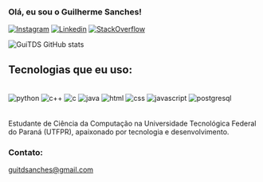 
### Olá, eu sou o Guilherme Sanches!
[![Instagram](https://img.shields.io/badge/Instagram-E4405F?style=for-the-badge&logo=instagram&logoColor=white)](https://www.instagram.com/gui_sanches__/)
[![Linkedin](https://img.shields.io/badge/LinkedIn-0077B5?style=for-the-badge&logo=linkedin&logoColor=white)](https://www.linkedin.com/in/guilherme-teixeira-domingues-sanches-b929b51ba/)
[![StackOverflow](https://img.shields.io/badge/Stack_Overflow-FE7A16?style=for-the-badge&logo=stack-overflow&logoColor=white)](https://stackoverflow.com/users/20209225/guitds)

![GuiTDS GitHub stats](https://github-readme-stats.vercel.app/api?username=GuiTDS&show_icons=true&theme=dracula)

## Tecnologias que eu uso:

<div style="display:inline_block"><br/>
    <img align="center" alt="python" src="https://img.shields.io/badge/Python-3776AB?style=for-the-badge&logo=python&logoColor=white"/>
    <img align="center" alt="c++" src="https://img.shields.io/badge/C%2B%2B-00599C?style=for-the-badge&logo=c%2B%2B&logoColor=white"/>
    <img align="center" alt="c" src="https://img.shields.io/badge/C-00599C?style=for-the-badge&logo=c&logoColor=white"/>
    <img align="center" alt="java" src="https://img.shields.io/badge/Java-ED8B00?style=for-the-badge&logo=java&logoColor=white"/>
    <img align="center" alt="html" src="https://img.shields.io/badge/HTML-239120?style=for-the-badge&logo=html5&logoColor=white"/>
    <img align="center" alt="css" src="https://img.shields.io/badge/CSS-239120?&style=for-the-badge&logo=css3&logoColor=white"/>
    <img align="center" alt="javascript" src="https://img.shields.io/badge/JavaScript-F7DF1E?style=for-the-badge&logo=javascript&logoColor=black"/>
    <img align="center" alt="postgresql" src="https://img.shields.io/badge/PostgreSQL-316192?style=for-the-badge&logo=postgresql&logoColor=white"/>
</div><br>



<br>
Estudante de Ciência da Computação na Universidade Tecnológica Federal do Paraná (UTFPR), apaixonado por tecnologia e desenvolvimento.


### Contato:
guitdsanches@gmail.com
